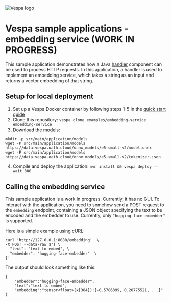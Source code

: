 
<!-- Copyright Yahoo. Licensed under the terms of the Apache 2.0 license. See LICENSE in the project root. -->

![Vespa logo](https://vespa.ai/assets/vespa-logo-color.png)

# Vespa sample applications - embedding service (WORK IN PROGRESS)

This sample application demonstrates how a Java [handler](https://docs.vespa.ai/en/jdisc/developing-request-handlers.html)
component can be used to process HTTP requests.
In this application, a handler is used to implement an embedding service,
which takes a string as an input and returns a vector embedding of that string.

## Setup for local deployment

1. Set up a Vespa Docker container by following steps 1-5 in the [quick start guide](https://docs.vespa.ai/en/vespa-quick-start.html)
2. Clone this repository: ``vespa clone examples/embedding-service embedding-service``
3. Download the models:
```
mkdir -p src/main/application/models
wget -P src/main/application/models https://data.vespa.oath.cloud/onnx_models/e5-small-v2/model.onnx
wget -P src/main/application/models https://data.vespa.oath.cloud/onnx_models/e5-small-v2/tokenizer.json
```
4. Compile and deploy the application: ``mvn install && vespa deploy --wait 300``

## Calling the embedding service

This sample application is a work in progress.
Currently, it has no GUI.
To interact with the application, you need to somehow send a POST request to the ``embedding`` endpoint,
containing a JSON object specifying the text to be encoded and the embedder to use.
Currently, only ``"hugging-face-embedder"`` is supported.

Here is a simple example using cURL:

    curl 'http://127.0.0.1:8080/embedding'  \
    -X POST --data-raw $'{ \
      "text": "text to embed", \
      "embedder": "hugging-face-embedder"  \
    }'

The output should look something like this:

    {
        "embedder":"hugging-face-embedder",
        "text":"text to embed",
        "embedding":"tensor<float>(x[384]):[-0.5786399, 0.20775521, ...]"
    }



